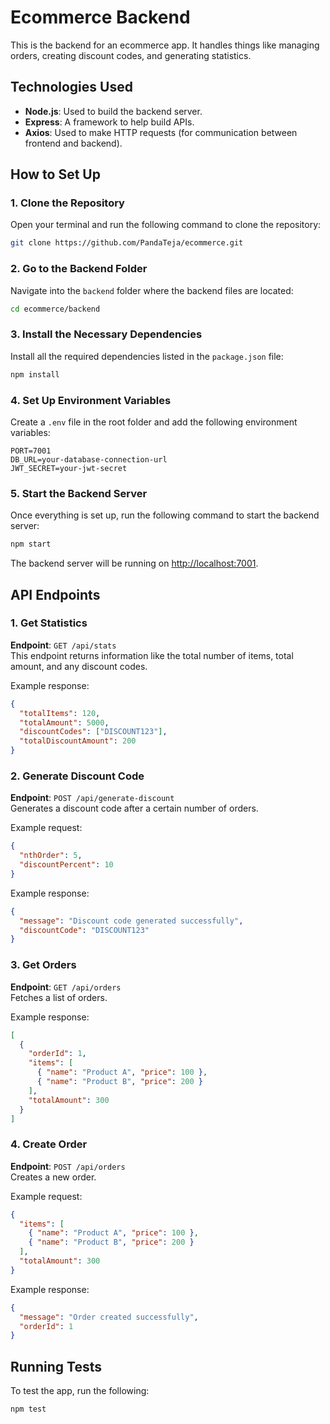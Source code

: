 
# Ecommerce Backend

This is the backend for an ecommerce app. It handles things like managing orders, creating discount codes, and generating statistics.

## Technologies Used

- **Node.js**: Used to build the backend server.
- **Express**: A framework to help build APIs.
- **Axios**: Used to make HTTP requests (for communication between frontend and backend).

## How to Set Up

### 1. Clone the Repository
Open your terminal and run the following command to clone the repository:

```bash
git clone https://github.com/PandaTeja/ecommerce.git
```

### 2. Go to the Backend Folder
Navigate into the `backend` folder where the backend files are located:

```bash
cd ecommerce/backend
```

### 3. Install the Necessary Dependencies
Install all the required dependencies listed in the `package.json` file:

```bash
npm install
```

### 4. Set Up Environment Variables
Create a `.env` file in the root folder and add the following environment variables:

```env
PORT=7001
DB_URL=your-database-connection-url
JWT_SECRET=your-jwt-secret
```

### 5. Start the Backend Server
Once everything is set up, run the following command to start the backend server:

```bash
npm start
```

The backend server will be running on [http://localhost:7001](http://localhost:7001).

## API Endpoints

### 1. Get Statistics
**Endpoint**: `GET /api/stats`  
This endpoint returns information like the total number of items, total amount, and any discount codes.

Example response:
```json
{
  "totalItems": 120,
  "totalAmount": 5000,
  "discountCodes": ["DISCOUNT123"],
  "totalDiscountAmount": 200
}
```

### 2. Generate Discount Code
**Endpoint**: `POST /api/generate-discount`  
Generates a discount code after a certain number of orders.

Example request:
```json
{
  "nthOrder": 5,
  "discountPercent": 10
}
```

Example response:
```json
{
  "message": "Discount code generated successfully",
  "discountCode": "DISCOUNT123"
}
```

### 3. Get Orders
**Endpoint**: `GET /api/orders`  
Fetches a list of orders.

Example response:
```json
[
  {
    "orderId": 1,
    "items": [
      { "name": "Product A", "price": 100 },
      { "name": "Product B", "price": 200 }
    ],
    "totalAmount": 300
  }
]
```

### 4. Create Order
**Endpoint**: `POST /api/orders`  
Creates a new order.

Example request:
```json
{
  "items": [
    { "name": "Product A", "price": 100 },
    { "name": "Product B", "price": 200 }
  ],
  "totalAmount": 300
}
```

Example response:
```json
{
  "message": "Order created successfully",
  "orderId": 1
}
```

## Running Tests
To test the app, run the following:

```bash
npm test
```


